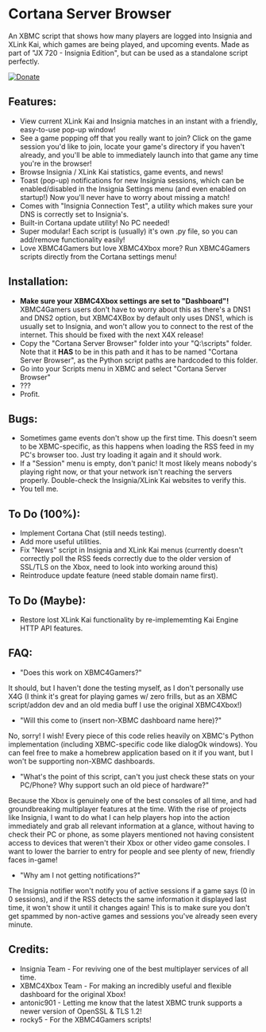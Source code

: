 # Cortana Server Browser
An XBMC script that shows how many players are logged into Insignia and XLink Kai, which games are being played, and upcoming events. Made as part of "JX 720 - Insignia Edition", but can be used as a standalone script perfectly.

[![Donate](https://img.shields.io/badge/Donate-PayPal-green.svg)](https://www.paypal.com/donate/?cmd=_s-xclick&hosted_button_id=8GF4A3XS7ZHFY)

## Features:
- View current XLink Kai and Insignia matches in an instant with a friendly, easy-to-use pop-up window!
- See a game popping off that you really want to join? Click on the game session you'd like to join, locate your game's directory if you haven't already, and you'll be able to immediately launch into that game any time you're in the browser!
- Browse Insignia / XLink Kai statistics, game events, and news!
- Toast (pop-up) notifications for new Insignia sessions, which can be enabled/disabled in the Insignia Settings menu (and even enabled on startup!) Now you'll never have to worry about missing a match!
- Comes with "Insignia Connection Test", a utility which makes sure your DNS is correctly set to Insignia's.
- Built-in Cortana update utility! No PC needed!
- Super modular! Each script is (usually) it's own .py file, so you can add/remove functionality easily!
- Love XBMC4Gamers but love XBMC4Xbox more? Run XBMC4Gamers scripts directly from the Cortana settings menu! 

## Installation:
- **Make sure your XBMC4Xbox settings are set to "Dashboard"!** XBMC4Gamers users don't have to worry about this as there's a DNS1 and DNS2 option, but XBMC4XBox by default only uses DNS1, which is usually set to Insignia, and won't allow you to connect to the rest of the internet. This should be fixed with the next X4X release!
- Copy the "Cortana Server Browser" folder into your "Q:\scripts" folder. Note that it **HAS** to be in this path and it has to be named "Cortana Server Browser", as the Python script paths are hardcoded to this folder.
- Go into your Scripts menu in XBMC and select "Cortana Server Browser"
- ???
- Profit.

## Bugs: 
- Sometimes game events don't show up the first time. This doesn't seem to be XBMC-specific, as this happens when loading the RSS feed in my PC's browser too. Just try loading it again and it should work.
- If a "Session" menu is empty, don't panic! It most likely means nobody's playing right now, or that your network isn't reaching the servers properly. Double-check the Insignia/XLink Kai websites to verify this. 
- You tell me.

## To Do (100%):
- Implement Cortana Chat (still needs testing).
- Add more useful utilities.
- Fix "News" script in Insignia and XLink Kai menus (currently doesn't correctly poll the RSS feeds correctly due to the older version of SSL/TLS on the Xbox, need to look into working around this)
- Reintroduce update feature (need stable domain name first).

## To Do (Maybe):
- Restore lost XLink Kai functionality by re-implememting Kai Engine HTTP API features. 

## FAQ: 
- "Does this work on XBMC4Gamers?"

It should, but I haven't done the testing myself, as I don't personally use X4G (I think it's great for playing games w/ zero frills, but as an XBMC script/addon dev and an old media buff I use the original XBMC4Xbox!)


- "Will this come to (insert non-XBMC dashboard name here)?"

No, sorry! I wish!  Every piece of this code relies heavily on XBMC's Python implementation (including XBMC-specific code like dialogOk windows). You can feel free to make a homebrew application based on it if you want, but I won't be supporting non-XBMC dashboards.

- "What's the point of this script, can't you just check these stats on your PC/Phone? Why support such an old piece of hardware?"

Because the Xbox is genuinely one of the best consoles of all time, and had groundbreaking multiplayer features at the time. With the rise of projects like Insignia, I want to do what I can help players hop into the action immediately and grab all relevant information at a glance, without having to check their PC or phone, as some players mentioned not having consistent access to devices that weren't their Xbox or other video game consoles. I want to lower the barrier to entry for people and see plenty of new, friendly faces in-game!

- "Why am I not getting notifications?"

The Insignia notifier won't notify you of active sessions if a game says (0 in 0 sessions), and if the RSS detects the same information it displayed last time, it won't show it until it changes again! This is to make sure you don't get spammed by non-active games and sessions you've already seen every minute. 

## Credits:
- Insignia Team - For reviving one of the best multiplayer services of all time.
- XBMC4Xbox Team - For making an incredibly useful and flexible dashboard for the original Xbox!
- antonic901 - Letting me know that the latest XBMC trunk supports a newer version of OpenSSL & TLS 1.2!
- rocky5 - For the XBMC4Gamers scripts!
